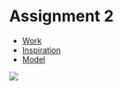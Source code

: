# Assignment 2

- [Work](https://bennyboy.tech/bab-test-1/)
- [Inspiration](https://loc.gov/resource/ppmsca.30768/)
- [Model](https://www.myminifactory.com/object/3d-print-hand-muscles-69480)

![](https://tile.loc.gov/storage-services/service/pnp/ppmsca/30700/30768v.jpg)
